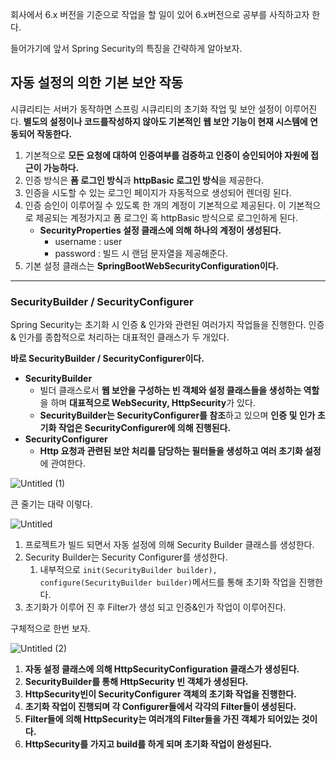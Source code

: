 회사에서 6.x 버전을 기준으로 작업을 할 일이 있어 6.x버전으로 공부를 사직하고자 한다.

들어가기에 앞서 Spring Security의 특징을 간략하게 알아보자.

## 자동 설정의 의한 기본 보안 작동

시큐리티는 서버가 동작하면 스프링 시큐리티의 초기화 작업 및 보안 설정이 이루어진다. **별도의 설정이나 코드를작성하지 않아도 기본적인 웹 보안 기능이 현재 시스템에 연동되어 작동한다.**

1. 기본적으로 **모든 요청에 대하여** **인증여부를 검증하고 인증이 승인되어야 자원에 접근이 가능하다.**
2. 인증 방식은 **폼 로그인 방식**과 **httpBasic 로그인 방식**을 제공한다.
3. 인증을 시도할 수 있는 로그인 페이지가 자동적으로 생성되어 렌더링 된다.
4. 인증 승인이 이루어질 수 있도록 한 개의 계정이 기본적으로 제공된다. 이 기본적으로 제공되는 계정가지고 폼 로그인 혹 httpBasic 방식으로 로그인하게 된다.
    - **SecurityProperties 설정 클래스에 의해 하나의 계정이 생성된다.**
        - username : user
        - password : 빌드 시 랜덤 문자열을 제공해준다.
5. 기본 설정 클래스는 **SpringBootWebSecurityConfiguration이다.**

---

### SecurityBuilder / SecurityConfigurer

Spring Security는 초기화 시 인증 & 인가와 관련된 여러가지 작업들을 진행한다. 인증 & 인가를 종합적으로 처리하는 대표적인 클래스가 두 개있다.

**바로 SecurityBuilder / SecurityConfigurer이다.**

- **SecurityBuilder**
    - 빌더 클래스로서 **웹 보안을 구성하는 빈 객체와 설정 클래스들을 생성하는 역할**을 하며 **대표적으로 WebSecurity, HttpSecurity**가 있다.
    - **SecurityBuilder는 SecurityConfigurer를 참조**하고 있으며 **인증 및 인가 초기화 작업은 SecurityConfigurer에 의해 진행된다.**
- **SecurityConfigurer**
    - **Http 요청과 관련된 보안 처리를 담당하는 필터들을 생성하고 여러 초기화 설정**에 관여한다.

![Untitled (1)](https://github.com/sungwooIsGood/Today-I-Learn/assets/98163632/c759a07c-9c1b-45cf-83e4-d5afabf97f08)


큰 줄기는 대략 이렇다.

![Untitled](https://github.com/sungwooIsGood/Today-I-Learn/assets/98163632/7a22ee9d-28a8-4818-8f6f-b7a9d5b61b62)


1. 프로젝트가 빌드 되면서 자동 설정에 의해 Security Builder 클래스를 생성한다.
2. Security Builder는 Security Configurer를 생성한다.
    1. 내부적으로 `init(SecurityBuilder builder), configure(SecurityBuilder builder)`메서드를 통해 초기화 작업을 진행한다.
3. 초기화가 이루어 진 후 Filter가 생성 되고 인증&인가 작업이 이루어진다.

구체적으로 한번 보자.

![Untitled (2)](https://github.com/sungwooIsGood/Today-I-Learn/assets/98163632/505251b1-3434-43cb-bc31-58148e4feae5)

1. **자동 설정 클래스에 의해 HttpSecurityConfiguration 클래스가 생성된다.**
2. **SecurityBuilder를 통해 HttpSecurity 빈 객체가 생성된다.**
3. **HttpSecurity빈이 SecurityConfigurer 객체의 초기화 작업을 진행한다.**
4. **초기화 작업이 진행되며 각 Configurer들에서 각각의 Filter들이 생성된다.**
5. **Filter들에 의해 HttpSecurity는 여러개의 Filter들을 가진 객체가 되어있는 것이다.**
6. **HttpSecurity를 가지고 build를 하게 되며 초기화 작업이 완성된다.**
